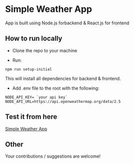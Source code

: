 # Simple Weather App

App is built using Node.js forbackend & React.js for frontend

## How to run locally

- Clone the repo to your machine

- Run:

```
npm run setup-initial
```

This will install all dependencies for backend & frontend.

- Add .env file to the root with the following:

```
NODE_API_KEY= `your api key`
NODE_API_URL=https://api.openweathermap.org/data/2.5
```

## Test it from here

[Simple Weather App](https://weather-app-v2-qmoq.onrender.com/)

## Other

Your contributions / suggestions are welcome!
